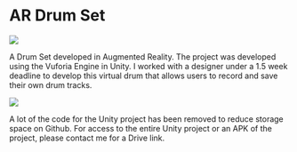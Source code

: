 # AR Drum Set

![](Demo/ARDemo1.gif)

A Drum Set developed in Augmented Reality. The project was developed using the Vuforia Engine in Unity. I worked with a designer under a 1.5 week deadline to develop this virtual drum that allows users to record and save their own drum tracks. 

![](Demo/ARDemo2.gif)

A lot of the code for the Unity project has been removed to reduce storage space on Github. For access to the entire Unity project or an APK of the project, please contact me for a Drive link. 
